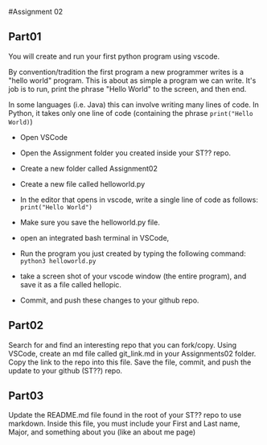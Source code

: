 #Assignment 02

## Part01

You will create and run your first python program using vscode.

By convention/tradition the first program a new programmer writes is a "hello world" program. This is about as simple a program we can write. It's job is to run, print the phrase "Hello World" to the screen, and then end. 

In some languages (i.e. Java) this can involve writing many lines of code. In Python, it takes only one line of code (containing the phrase `print("Hello World)`)

* Open VSCode
* Open the Assignment folder you created inside your ST?? repo. 
* Create a new folder called Assignment02
* Create a new file called helloworld.py
* In the editor that opens in vscode, write a single line of code as follows:
  `print("Hello World")`

* Make sure you save the helloworld.py file.
* open an integrated bash terminal in VSCode, 
* Run the program you just created by typing the following command:
  `python3 helloworld.py`
* take a screen shot of your vscode window (the entire program), and save it as a file called hellopic. 
* Commit, and push these changes to your github repo. 

## Part02

Search for and find an interesting repo that you can fork/copy. Using VSCode, create an md file called git_link.md in your Assignments02 folder. Copy the link to the repo into this file. Save the file, commit, and push the update to your github (ST??) repo. 

## Part03

Update the README.md file found in the root of your ST?? repo to use markdown. Inside this file, you must include your First and Last name, Major, and something about you (like an about me page)

